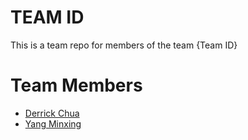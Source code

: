 # TEAM ID
This is a team repo for members of the team {Team ID}

# Team Members
* [Derrick Chua](members/Derrick.md)
* [Yang Minxing](members/yangMinxing.md)
